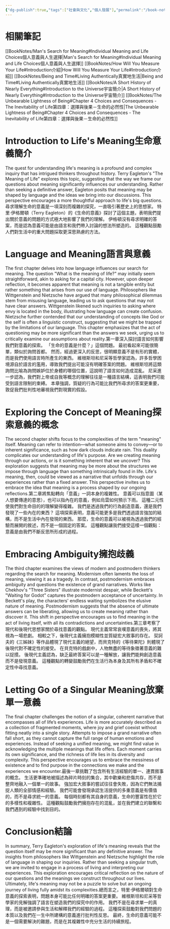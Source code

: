 ```yaml
---
{"dg-publish":true,"tags":["社會與文化","個人發展"],"permalink":"/book-notes/the-meaning-of-life/","dgPassFrontmatter":true,"created":"2024-11-24T10:41:52.006+08:00","updated":"2024-11-28T13:28:02.201+08:00"}
---
```


# 相關筆記
[[BookNotes/Man's Search for Meaning#Individual Meaning and Life Choices個人意義與人生選擇\|Man's Search for Meaning#Individual Meaning and Life Choices個人意義與人生選擇]]
[[BookNotes/How Will You Measure Your Life#Introduction介紹\|How Will You Measure Your Life#Introduction介紹]]
[[BookNotes/Being and Time#Living Authentically真實地生活\|Being and Time#Living Authentically真實地生活]]
[[BookNotes/A Short History of Nearly Everything#Introduction to the Universe宇宙簡介\|A Short History of Nearly Everything#Introduction to the Universe宇宙簡介]]
[[BookNotes/The Unbearable Lightness of Being#Chapter 4 Choices and Consequences - The Inevitability of Life第四章：選擇與後果－生命的必然性\|The Unbearable Lightness of Being#Chapter 4 Choices and Consequences - The Inevitability of Life第四章：選擇與後果－生命的必然性]]
# Introduction to Life's Meaning生命意義簡介

The quest for understanding life's meaning is a profound and complex inquiry that has intrigued thinkers throughout history. Terry Eagleton's "The Meaning of Life" explores this topic, suggesting that the way we frame our questions about meaning significantly influences our understanding. Rather than seeking a definitive answer, Eagleton posits that meaning may be shaped by language and the ideas we bring into our discussions. This perspective encourages a more thoughtful approach to life's big questions.尋求理解生命的意義是一項深刻而複雜的探究，一直吸引著歷史上的思想家。 特里·伊格爾頓（Terry Eagleton）的《生命的意義》探討了這個主題，表明我們提出關於意義的問題的方式極大地影響了我們的理解。 伊格頓沒有尋求明確的答案，而是認為意義可能是由語言和我們帶入討論的想法所塑造的。 這種觀點鼓勵人們對生活中的重大問題採取更深思熟慮的方法。

# Language and Meaning語言與意義

The first chapter delves into how language influences our search for meaning. The question "What is the meaning of life?" may initially seem straightforward, akin to asking for a capital city. However, upon deeper reflection, it becomes apparent that meaning is not a tangible entity but rather something that arises from our use of language. Philosophers like Wittgenstein and Nietzsche have argued that many philosophical dilemmas stem from misusing language, leading us to ask questions that may not have clear answers. Wittgenstein likened such inquiries to asking where envy is located in the body, illustrating how language can create confusion. Nietzsche further contended that our understanding of concepts like God or the self is often a linguistic construct, suggesting that we might be trapped by the limitations of our language. This chapter emphasizes that the act of questioning may be more significant than the answers we seek, urging us to critically examine our assumptions about reality.第一章深入探討語言如何影響我們對意義的探索。 「生命的意義是什麼？」這個問題。 最初看起來可能很簡單，類似於詢問首都。 然而，經過更深入的反思，很明顯意義不是有形的實體，而是我們使用語言時所產生的東西。 維根斯坦和尼采等哲學家認為，許多哲學困境源自於語言的濫用，導致我們提出可能沒有明確答案的問題。 維根斯坦將這類詢問比喻為詢問嫉妒位於身體的哪個位置，這說明了語言如何造成混亂。 尼采進一步認為，我們對上帝或自我等概念的理解往往是一種語言結構，這表明我們可能受到語言限制的束縛。 本章強調，質疑的行為可能比我們所尋求的答案更重要，敦促我們批判性地審視我們對現實的假設。

# Exploring the Concept of Meaning探索意義的概念

The second chapter shifts focus to the complexities of the term "meaning" itself. Meaning can refer to intention—what someone aims to convey—or to inherent significance, such as how dark clouds indicate rain. This duality complicates our understanding of life's purpose. Are we creating meaning through our actions, or is it something inherent that we uncover? This exploration suggests that meaning may be more about the structures we impose through language than something intrinsically found in life. Life's meaning, then, could be viewed as a narrative that unfolds through our experiences rather than a fixed answer. This perspective invites us to embrace the idea that meaning is a process shaped by our ongoing reflections.第二章將焦點轉向「意義」一詞本身的複雜性。 意義可以指意圖（某人想要傳達的意思），也可以指內在的意義，例如烏雲如何預示下雨。 這種二元性使我們對生命目的的理解變得複雜。 我們是透過我們的行為創造意義，還是我們發現了一些內在的東西？ 這項探索表明，意義可能更多是我們透過語言強加的結構，而不是生活中內在發現的東西。 那麼，生命的意義可以被視為透過我們的經驗而展開的敘述，而不是一個固定的答案。 這種觀點讓我們接受這樣一個觀點：意義是由我們不斷反思所形成的過程。

# Embracing Ambiguity擁抱歧義

The third chapter examines the views of modern and postmodern thinkers regarding the search for meaning. Modernism often laments the loss of meaning, viewing it as a tragedy. In contrast, postmodernism embraces ambiguity and questions the existence of grand narratives. Works like Chekhov's "Three Sisters" illustrate modernist despair, while Beckett's "Waiting for Godot" captures the postmodern acceptance of uncertainty. In Beckett's play, the characters' endless waiting symbolizes the elusive nature of meaning. Postmodernism suggests that the absence of ultimate answers can be liberating, allowing us to create meaning rather than discover it. This shift in perspective encourages us to find meaning in the act of living itself, with all its contradictions and uncertainties.第三章考察了現代和後現代思想家關於尋找意義的觀點。 現代主義常常哀嘆意義的喪失，將其視為一場悲劇。 相較之下，後現代主義擁抱模糊性並質疑宏大敘事的存在。 契訶夫的《三姊妹》等作品體現了現代主義的絕望，而貝克特的《等待果陀》則體現了後現代對不確定性的接受。 在貝克特的戲劇中，人物無盡的等待象徵著意義的難以捉摸。 後現代主義認為，缺乏最終答案可以是一種解放，讓我們能夠創造意義而不是發現意義。 這種觀點的轉變鼓勵我們在生活行為本身及其所有矛盾和不確定性中尋找意義。

# Letting Go of a Singular Meaning放棄單一意義

The final chapter challenges the notion of a singular, coherent narrative that encompasses all of life’s experiences. Life is more accurately described as a collection of fragmented moments, where joy and grief coexist without fitting neatly into a single story. Attempts to impose a grand narrative often fall short, as they cannot capture the full range of human emotions and experiences. Instead of seeking a unified meaning, we might find value in acknowledging the multiple meanings that life offers. Each moment carries its own significance, and the richness of life lies in its diversity and complexity. This perspective encourages us to embrace the messiness of existence and to find purpose in the connections we make and the experiences we encounter.最後一章挑戰了包含所有生活經驗的單一、連貫敘事的概念。 生活更準確地被描述為碎片時刻的集合，其中歡樂和悲傷共存，而不是整齊地融入一個單一的故事。 強加宏大敘事的嘗試往往會失敗，因為它們無法捕捉人類的全部情感和經驗。 我們可能會發現承認生活提供的多重意義是有價值的，而不是尋求統一的意義。 每個時刻都有其自身的意義，生命的豐富性在於它的多樣性和複雜性。 這種觀點鼓勵我們擁抱存在的混亂，並在我們建立的聯繫和我們遇到的經驗中找到目的。

# Conclusion結論

In summary, Terry Eagleton's exploration of life's meaning reveals that the question itself may be more significant than any definitive answer. The insights from philosophers like Wittgenstein and Nietzsche highlight the role of language in shaping our inquiries. Rather than seeking a singular truth, we are invited to engage in a process of living and interpreting our experiences. This exploration encourages critical reflection on the nature of our questions and the meanings we construct throughout our lives. Ultimately, life's meaning may not be a puzzle to solve but an ongoing journey of living fully amidst its complexities.總而言之，特里·伊格爾頓對生命意義的探索表明，問題本身可能比任何明確的答案更重要。 維根斯坦和尼采等哲學家的見解強調了語言在塑造我們的探究中的作用。 我們不是在尋求單一的真理，而是被邀請參與生活和解釋我們的經驗的過程。 這種探索鼓勵對我們問題的本質以及我們在一生中所建構的意義進行批判性反思。 最終，生命的意義可能不是一個需要解決的難題，而是在其複雜性中充分生活的持續旅程。